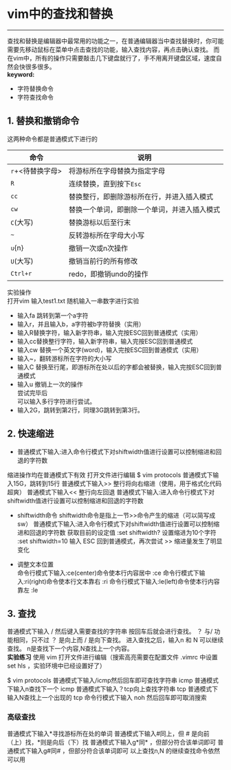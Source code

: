 # vim中的查找和替换  
---  
查找和替换是编辑器中最常用的功能之一，在普通编辑器当中查找替换时，你可能需要先移动鼠标在菜单中点击查找的功能，输入查找内容，再点击确认查找。  而在vim中，所有的操作只需要敲击几下键盘就行了，手不用离开键盘区域，速度自然会快很多很多。  
**keyword:**
- 字符替换命令
- 字符查找命令  
## 1.  替换和撤销命令  
这两种命令都是普通模式下进行的  

| 命令             | 说明                                         |
| ---------------- | -------------------------------------------- |
| `r`+<待替换字母> | 将游标所在字母替换为指定字母                 |
| `R`              | 连续替换，直到按下`Esc`                      |
| `cc`             | 替换整行，即删除游标所在行，并进入插入模式   |
| `cw`             | 替换一个单词，即删除一个单词，并进入插入模式 |
| `C`(大写)        | 替换游标以后至行末                           |
| `~`              | 反转游标所在字母大小写                       |
| `u`{n}           | 撤销一次或n次操作                            |
| `U`(大写)        | 撤销当前行的所有修改                         |
| `Ctrl+r`         | redo，即撤销undo的操作                       |


实验操作  
打开vim   输入test1.txt
随机输入一串数字进行实验  
- 输入fa 跳转到第一个a字符
- 输入r，并且输入b，a字符被b字符替换（实用）
- 输入R替换字符，输入新字符串，输入完按ESC回到普通模式（实用）
- 输入cc替换整行字符，输入新字符串，输入完按ESC回到普通模式
- 输入cw 替换一个英文字(word)，输入完按ESC回到普通模式（实用）
- 输入~，翻转游标所在字符的大小写
- 输入C 替换至行尾，即游标所在处以后的字都会被替换，输入完按ESC回到普通模式
- 输入u 撤销上一次的操作  
尝试完毕后  
可以输入多行字符进行尝试。  
- 输入2G，跳转到第2行，同理3G跳转到第3行。
## 2. 快速缩进
- 普通模式下输入:进入命令行模式下对shiftwidth值进行设置可以控制缩进和回退的字符数  

缩进操作均在普通模式下有效
打开文件进行编辑
$ vim protocols
普通模式下输入15G，跳转到15行
普通模式下输入>> 整行将向右缩进（使用，用于格式化代码超爽）
普通模式下输入<< 整行向左回退
普通模式下输入:进入命令行模式下对shiftwidth值进行设置可以控制缩进和回退的字符数  
-  shiftwidth命令
shiftwidth命令是指上一节>>命令产生的缩进（可以简写成sw） 普通模式下输入:进入命令行模式下对shiftwidth值进行设置可以控制缩进和回退的字符数 获取目前的设定值
:set shiftwidth?
设置缩进为10个字符
:set shiftwidth=10
输入 ESC 回到普通模式，再次尝试 >> 缩进量发生了明显变化    

- 调整文本位置  
命令行模式下输入:ce(center)命令使本行内容居中
:ce
命令行模式下输入:ri(right)命令使本行文本靠右
:ri
命令行模式下输入:le(left)命令使本行内容靠左
:le
## 3. 查找  
普通模式下输入 / 然后键入需要查找的字符串 按回车后就会进行查找。 ？ 与/ 功能相同，只不过 ？ 是向上而 / 是向下查找。 进入查找之后，输入n 和 N 可以继续查找。 n是查找下一个内容,N查找上一个内容。  
**实验练习**
使用 vim 打开文件进行编辑（搜索高亮需要在配置文件 .vimrc 中设置 set hls ，实验环境中已经设置好了）

$ vim protocols
普通模式下输入/icmp然后回车即可查找字符串 icmp
普通模式下输入n查找下一个 icmp
普通模式下输入？tcp向上查找字符串 tcp
普通模式下输入N查找上一个出现的 tcp
命令行模式下输入 noh 然后回车即可取消搜索
### 高级查找
普通模式下输入\*寻找游标所在处的单词
普通模式下输入\#同上，但 \# 是向前（上）找，\*则是向后（下）找
普通模式下输入g\*同\* ，但部分符合该单词即可
普通模式下输入g\#同\# ，但部分符合该单词即可
以上查找n,N 的继续查找命令依然可以用
